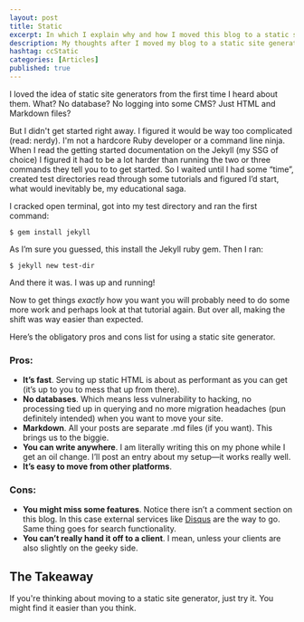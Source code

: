 ```yaml
---
layout: post
title: Static
excerpt: In which I explain why and how I moved this blog to a static site generator (namely Jekyll). And if you’re thinking about doing it, it might be a lot easier than you think.
description: My thoughts after I moved my blog to a static site generator (Jekyll).
hashtag: ccStatic
categories: [Articles]
published: true
---
```


<span data-typography="I">I loved the idea of static site generators</span> from the first time I heard about them. What? No database? No logging into some CMS? Just HTML and Markdown files?

But I didn't get started right away. I figured it would be way too complicated (read: nerdy). I'm not a hardcore Ruby developer or a command line ninja. When I read the getting started documentation on the Jekyll (my SSG of choice) I figured it had to be a lot harder than running the two or three commands they tell you to to get started. So I waited until I had some “time”, created test directories read through some tutorials and figured I’d start, what would inevitably be, my educational saga.

I cracked open terminal, got into my test directory and ran the first command:

	$ gem install jekyll

As I’m sure you guessed, this install the Jekyll ruby gem. Then I ran:

	$ jekyll new test-dir
	
And there it was. I was up and running! 

Now to get things *exactly* how you want you will probably need to do some more work and perhaps look at that tutorial again. But over all, making the shift was way easier than expected.

Here’s the obligatory pros and cons list for using a static site generator.

### Pros:
* **It’s fast**. Serving up static HTML is about as performant as you can get (it’s up to you to mess that up from there).
* **No databases**. Which means less vulnerability to hacking, no processing tied up in querying and no more migration headaches (pun definitely intended) when you want to move your site.
* **Markdown**. All your posts are separate .md files (if you want). This brings us to the biggie.
* **You can write anywhere**. I am literally writing this on my phone while I get an oil change. I’ll post an entry about my setup—it works really well.
* **It’s easy to move from other platforms**.

### Cons:
* **You might miss some features**. Notice there isn’t a comment section on this blog. In this case external services like [Disqus](http://disqus.com/) are the way to go. Same thing goes for search functionality.
* **You can’t really hand it off to a client**. I mean, unless your clients are also slightly on the geeky side.

##  The Takeaway
If you're thinking about moving to a static site generator, just try it. You might find it easier than you think.


